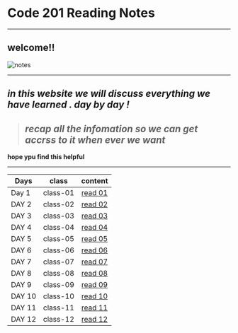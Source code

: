 # Code 201 Reading Notes
______________________________________________________

## welcome!!

![notes](https://encrypted-tbn0.gstatic.com/images?q=tbn:ANd9GcRPiIVLX4D-nQosfGkcvc8k-IDtp5vSvbuCPw&usqp=CAU)

______________________________________________________________

   ## <p> *in this website we will discuss everything we have learned . day by day !*
   > ## *recap all the infomation so we can get accrss to it when ever we want*  
   **hope ypu find this helpful** </p>

________________________________________________________________


 

| **Days**   | **class**| **content**  |  
|------------|----------|:-------------:|
|   Day 1    | class-01 |[ read 01 ](https://ramayaser66.github.io/Code-201-Reading-Notes/class-01)| 
|   DAY 2    | class-02 |[ read 02](class-02.md)| 
|   DAY 3    | class-03 |[ read 03](class-03.md)|
|   DAY 4    | class-04 |[ read 04](class-04.md)| 
|   DAY 5    | class-05 |[ read 05](calss-05.md)| 
|   DAY 6    | class-06 |[ read 06](class-06.md)| 
|   DAY 7    | class-07 |[ read 07](class-07.md)|
|   DAY 8    | class-08 |[ read 08](class-08.md)|
|   DAY 9    | class-09 |[ read 09](class-09.md)|
|   DAY 10   | class-10 |[ read 10](class-10.md)|
|   DAY 11   | class-11 |[ read 11](class-11.md)|
|   DAY 12   | class-12 |[ read 12](class-12.md)|

